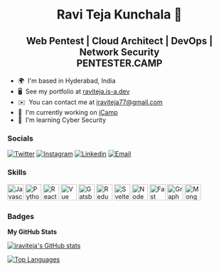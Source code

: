 <h1 align="center">Ravi Teja Kunchala 👋</h1>
<!-- ========================== -->

<h2 align="center">Web Pentest | Cloud Architect | DevOps | Network Security<br/>PENTESTER.CAMP</h2>

* 🌍  I'm based in Hyderabad, India
* 🖥️  See my portfolio at [raviteja.is-a.dev](http://raviteja.is-a.dev)
* ✉️  You can contact me at [iraviteja77@gmail.com](mailto:iraviteja77@gmail.com)
* 🚀  I'm currently working on [iCamp](http://i.camp)
* 🧠  I'm learning Cyber Security

### Socials
[![Twitter](https://img.shields.io/badge/Twitter-%40_iraviteja-%231DA1F2)](https://twitter.com/_iraviteja) 
[![Instagram](https://img.shields.io/badge/Instagram-_iraviteja-%23bc2a8d%09)](https://instagram.com/_iraviteja)
[![Linkedin](https://img.shields.io/badge/Linked%20in-iraviteja-blue)](https://www.linkedin.com/in/iraviteja)
[![Email](https://img.shields.io/badge/Email-iraviteja77@gmail.com-red)](mailto:iraviteja77@gmail.com)

### Skills

<p align="left">
<a href="https://developer.mozilla.org/en-US/docs/Web/JavaScript" target="_blank" rel="noreferrer"><img src="https://raw.githubusercontent.com/danielcranney/readme-generator/main/public/icons/skills/javascript-colored.svg" width="36" height="36" alt="Javascript" /></a>
<a href="https://www.python.org/" target="_blank" rel="noreferrer"><img src="https://raw.githubusercontent.com/danielcranney/readme-generator/main/public/icons/skills/python-colored.svg" width="36" height="36" alt="Python" /></a>
<a href="https://reactjs.org/" target="_blank" rel="noreferrer"><img src="https://raw.githubusercontent.com/danielcranney/readme-generator/main/public/icons/skills/react-colored.svg" width="36" height="36" alt="React" /></a>
<a href="https://vuejs.org/" target="_blank" rel="noreferrer"><img src="https://raw.githubusercontent.com/danielcranney/readme-generator/main/public/icons/skills/vuejs-colored.svg" width="36" height="36" alt="Vue" /></a>
<a href="https://www.gatsbyjs.com/" target="_blank" rel="noreferrer"><img src="https://raw.githubusercontent.com/danielcranney/readme-generator/main/public/icons/skills/gatsby-colored.svg" width="36" height="36" alt="Gatsby" /></a>
<a href="https://redux.js.org/" target="_blank" rel="noreferrer"><img src="https://raw.githubusercontent.com/danielcranney/readme-generator/main/public/icons/skills/redux-colored.svg" width="36" height="36" alt="Redux" /></a>
<a href="https://svelte.dev/" target="_blank" rel="noreferrer"><img src="https://raw.githubusercontent.com/danielcranney/readme-generator/main/public/icons/skills/svelte-colored.svg" width="36" height="36" alt="Svelte" /></a>
<a href="https://nodejs.org/en/" target="_blank" rel="noreferrer"><img src="https://raw.githubusercontent.com/danielcranney/readme-generator/main/public/icons/skills/nodejs-colored.svg" width="36" height="36" alt="NodeJS" /></a>
<a href="https://fastapi.tiangolo.com/" target="_blank" rel="noreferrer"><img src="https://raw.githubusercontent.com/danielcranney/readme-generator/main/public/icons/skills/fastapi-colored.svg" width="36" height="36" alt="Fast API" /></a>
<a href="https://graphql.org/" target="_blank" rel="noreferrer"><img src="https://raw.githubusercontent.com/danielcranney/readme-generator/main/public/icons/skills/graphql-colored.svg" width="36" height="36" alt="GraphQL" /></a>
<a href="https://www.mongodb.com/" target="_blank" rel="noreferrer"><img src="https://raw.githubusercontent.com/danielcranney/readme-generator/main/public/icons/skills/mongodb-colored.svg" width="36" height="36" alt="MongoDB" /></a>
</p>


### Badges

<b>My GitHub Stats</b>

<a href="http://www.github.com/iraviteja"><img src="https://github-readme-stats.vercel.app/api?username=iraviteja&show_icons=true&hide=&count_private=true&title_color=0891b2&text_color=ffffff&icon_color=0891b2&bg_color=1c1917&hide_border=true&show_icons=true" alt="iraviteja's GitHub stats" /></a>

<a href="https://github.com/iraviteja" align="left"><img src="https://github-readme-stats.vercel.app/api/top-langs/?username=iraviteja&langs_count=10&title_color=0891b2&text_color=ffffff&icon_color=0891b2&bg_color=1c1917&hide_border=true&locale=en&custom_title=Top%20%Languages" alt="Top Languages" /></a>
